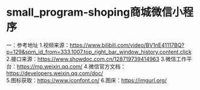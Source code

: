 
# small_program-shoping商城微信小程序

一：参考地址
1.视频来源：https://www.bilibili.com/video/BV1nE41117BQ?p=129&spm_id_from=333.1007.top_right_bar_window_history.content.click
2.接口来源：https://www.showdoc.com.cn/128719739414963
3.微信工作平台：https://mp.weixin.qq.com/
4.微信官方文档：https://developers.weixin.qq.com/doc/  
5.图标获取：https://www.iconfont.cn/
6.图床：https://imgurl.org/
